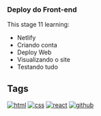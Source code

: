### Deploy do Front-end

This stage 11 learning:

- Netlify
- Criando conta
- Deploy Web
- Visualizando o site
- Testando tudo

## Tags

[![html](https://camo.githubusercontent.com/fb8d8c63bd6142333a82e82c2e255f2cbdeb008bf56c96464ded3c032c0032a6/68747470733a2f2f696d672e736869656c64732e696f2f62616467652f48746d6c352d3035313232413f7374796c653d666c6174266c6f676f3d68746d6c35)](https://developer.mozilla.org/en-US/docs/Web/HTML)
[![css](https://camo.githubusercontent.com/12031019e79c64fd983746f4cd893a528603b8b76e226fcaf970e6761c970a3e/68747470733a2f2f696d672e736869656c64732e696f2f62616467652f437373332d3035313232413f7374796c653d666c6174266c6f676f3d63737333)](https://developer.mozilla.org/en-US/docs/Web/CSS)
[![react](https://camo.githubusercontent.com/8779498cc3e7e098aa109602367fb5e15f5707987c51614dfe6dc9bbc4263676/68747470733a2f2f696d672e736869656c64732e696f2f62616467652f52656163742d3035313232413f7374796c653d666c6174266c6f676f3d7265616374)](https://developer.mozilla.org/en-US/docs/Learn/Tools_and_testing/Client-side_JavaScript_frameworks/React_getting_started)
[![github](https://camo.githubusercontent.com/3a4b8be7910bd9b32a8d5dbf796a49ed2c12607b64fa3f03dfbb34c315fc58ab/68747470733a2f2f696d672e736869656c64732e696f2f62616467652f2d4769744875622d3138313731373f7374796c653d666c6174266c6f676f3d676974687562)](https://developer.mozilla.org/en-US/docs/Learn/Tools_and_testing/GitHub)
